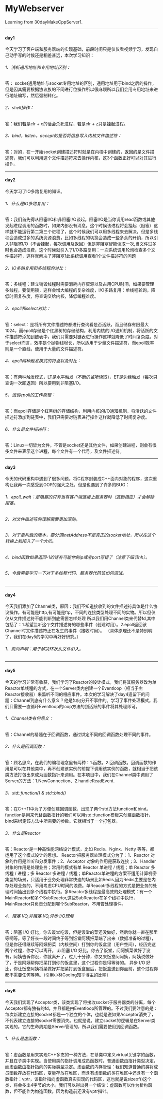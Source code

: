 # MyWebserver

Learning from 30dayMakeCppServer1.

------

#### day1

今天学习了客户端和服务器端的实现基础，前段时间只是仅仅看视频学习，发现自己动手写的时候还是相差甚远，本次学习知识：

###### 1、浅析通用地址和专用地址区别：

答： socket通用地址与socket专用地址的区别，通用地址用于bind之后的操作，但是因其需要根据协议族的不同进行位操作所以很麻烦所以我们会用专用地址来进行地址编写，然后强制转化。

###### 2、shell操作：

答：我们若是clr + c的话会杀死进程，若是clr + z只是挂起进程。

###### 3、bind，listen，accept的是否将信息写入内核文件描述符：

答：对的，在一开始socket创建描述符时就是在内核中创建的，返回的是文件描述符，我们可以利用这个文件描述符来去操作内核，这3个函数正好可以对其进行操作。

------
#### day2

今天学习了IO多路复用的知识。

###### 1、什么是IO多路复用：

答：我们首先得从阻塞I/O和非阻塞I/O谈起，阻塞I/O是当你调用read函数或其他发起进程调用的函数时，如果内部没有消息，这个时候该进程将会挂起（阻塞）这样就不能运行第二第三个进程了，这个时候我们可以用多线程来去解决，但是多线程会造成过多的系统资源浪费，比如多线程的切换会造成一些多余的开销，所以引入非阻塞I/O（不会挂起，每次调用及返回）但是非阻塞智能读取一次,当文件过多时也会造成浪费，这个时候就引入了I/O多路复用：一次系统调用轮询检查多个文件描述符，这样就解决了非阻塞1此系统调用查看1个文件描述符的问题

###### 2、IO多路复用和多线程的对比：

答：多线程：建立销毁线程时需要消耗内存资源以及占用CPU时间，如果要管理多线程，要使用锁，这样会增大编程的复杂难度，I/O多路复用：单线程轮询，降低时间复杂度，将查询交给内核，降低编程难度。

###### 3、epoll和select对比：

答：select：是将所有文件描述符都进行查询看是否活跃，而且储存有限最大1024，而epoll存储是个红黑树的存储结构，利用内核的I/O通知机制，将活跃的文件描述符添加到链表中，我们只需要对链表进行操作这样就降低了时间复杂度。对于select而言，效率是个抛物线增长，所以适用于少量文件描述符，而epoll效率则是一个直线，使用于大量的文件描述符。

###### 4、epoll两种触发模式的特点以及对比：

答：有两种触发模式，LT是水平触发（不断的监听读取），ET是边缘触发（每次只查询一次即返回）所以要用到非阻塞I/O。

###### 5、浅谈epoll的工作原理：

答：而epoll存储是个红黑树的存储结构，利用内核的I/O通知机制，将活跃的文件描述符添加到链表中，我们只需要对链表进行操作这样就降低了时间复杂度。

###### 6、什么是文件描述符：

答：Linux一切皆为文件，不管是socket还是其他文件，如果创建进程，则会有很多文件来表示这个进程，每个文件有一个代号，及文件描述符。

------
#### day3

今天的代码重构中遇到了很多问题，将C程序封装成C++面向对象的程序，这次重构让我再一次感受到OOP的强大之处，但是也遇到了许多的BUG：

###### 1、epoll_wait：是阻塞的只有当有客户端连接上服务器时（遇到相应）才会解除阻塞。

###### 2、对文件描述符的理解需要更加深刻。

###### 3、对于重构后的版本，要分清InetAddress不是真正的socket地址，所以在这个转换上我陷入了一个大坑。

###### 4、bind函数如果返回-1的话有可能你的ip或者port写错了（注意下细节hh）。

###### 5、今后需要学习一下对于多线程代码，服务器代码该如何调试。
------
#### day4

今天我们添加了Channel类，原因：我们不知道接收到的文件描述符具体是什么协议操作，有可能是http,有可能是ftp，不同的连接类型处理不同的实物。所以但仅仅从文件描述符不能判断到底需要怎样处理
所以我们用Channel类来代替fd,其中包括了：1.希望监听这个文件描述符的哪些事件（创建时用）。2.epoll返回该Channel时文件描述符正在发生的事件（接收时用）。
（具体原理还不是特别明了，我们在day5的学习中再好好研究。）

###### 1、前向声明：用于解决环状头文件引入。

------
#### day5

今天的学习非常有收获，我们学习了Reactor的设计模式，我们将其服务器改为单Reactor单线程的方式，在一个Server类内创建一个Eventloop（相当于主Reactor接收器）来监听不同的相应事件。本次的学习解决了day4遗留下的问题：Channel到底有什么意义？他是如何分开不事件的。学习了事件处理模式。我们只需要一直循环Eventloop的loop方法的到活跃的事件将其处理即可。

###### 1、Channel类有何意义：

答：Channel的精髓在于回调函数，通过绑定不同的回调函数处理不同的事件。

###### 2、什么是回调函数：

答：顾名思义，在我们的编程理念里有两种：1.函数。2.回调函数。回调函数的作用是可以在其他类中，再不创建该实例的前提下调用该实例的函数，就相当于把该类方法打包出来成为函数指针来调用。在本项目中，我们在Channel类中调用了Server的方法：1.NewConnection、2.handleReadEvent.

###### 3、std::function() & std::bind()

答：在C++11中为了方便创建回调函数，出现了两个std方法function和bind。function是用来代替函数指针的我们可以用std::function模板来创建函数指针，bind来绑定该方法中所需要的参数。它就相当于一个打包器。

###### 3、什么是Reactor

答：Reactor是一种高性能网络设计模式，比如 Redis、Nginx、Netty 等等，都运用了这个模式设计的思想。
Reactor把服务器处理模式分为了：1、Reactor 对象的作用是监听和分发事件；2、Acceptor 对象的作用是获取连接；3、Handler 对象的作用是处理业务；常用的模式有单 Reactor 单进程 / 线程；单 Reactor 多线程 / 进程；多 Reactor 多进程 / 线程；单Reactor单进程的方案不适用计算机密集型的场景，只适用于业务处理非常快速的场景比如Redis,因为Redis主要是在内存处理业务的，不用考虑CPU时间的浪费。单Reacotr多线程的方式是把业务的处理时间抽出到多个线程中执行。多Reactor多线程是最高效的处理模式：有一个MainReactor和多个SubReactor,这些SubReactor在多个线程中执行，MainReactor只负责分配到哪个SubReactor，不用管处理事件。

###### 4、阻塞 I/O,非阻塞 I/O,异步 I/O理解

答：阻塞 I/O 好比，你去饭堂吃饭，但是饭堂的菜还没做好，然后你就一直在那里等啊等，等了好长一段时间终于等到饭堂阿姨把菜端了出来（数据准备的过程），但是你还得继续等阿姨把菜（内核空间）打到你的饭盒里（用户空间），经历完这两个过程，你才可以离开。
非阻塞 I/O 好比，你去了饭堂，问阿姨菜做好了没有，阿姨告诉你没，你就离开了，过几十分钟，你又来饭堂问阿姨，阿姨说做好了，于是阿姨帮你把菜打到你的饭盒里，这个过程你是得等待的。
异步 I/O 好比，你让饭堂阿姨将菜做好并把菜打到饭盒里后，把饭盒送到你面前，整个过程你都不需要任何等待。（引用小林Coding知乎博主的比喻）

------

#### day6
今天我们实现了Acceptor类，该类实现了将接收socket于服务器类的分离，每个Acceptor都有独有的fd，并且都是由Eventloop所管理的。不过我们要注意的是：每次新建立连接的socket都是一个独立的个体，也就是说如果Acceptor消失了，不代表建立连接的socket需要消失。也就是说，建立socket的逻辑是在Server类实现的，它的生命周期是Server管理的，所以我们需要使用到回调函数。

###### 1、什么是虚函数：

答：虚函数是用来实现C++多态的一种方法，在基类中定义virtual关键字的函数，并且在子类中实现。当使用类的指针调用成员函数时，普通函数由指针类型决定，而虚函数由指针指向的实际类型决定。虚函数的内存管理：我们知道普通的类将成员函数存放在代码区，变量存放在堆区，而含有虚函数的类在堆区中还含有一个函数指针：vptr，该指针指向虚函数真实实现的代码区，这也就是说sizeof()这个类，将会多出4字节的大小。我们可以得出另一个结论：虚函数可以作为析构函数，但不能作为构造函数，因为构造前还没有vptr指针。

